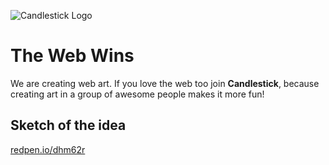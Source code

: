 ![Candlestick Logo](https://i.cloudup.com/lV4GgaJ4HU-3000x3000.jpeg)

# The Web Wins

We are creating web art. If you love the web too join **Candlestick**, because creating art in a group of awesome people makes it more fun! 




## Sketch of the idea

[redpen.io/dhm62r](https://redpen.io/dhm62r)
